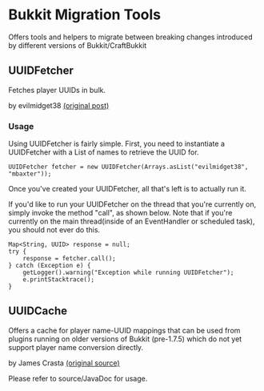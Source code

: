 # Bukkit Migration Tools

Offers tools and helpers to migrate between breaking changes introduced by different versions of Bukkit/CraftBukkit

## UUIDFetcher

Fetches player UUIDs in bulk.

by evilmidget38 [(original post)](http://forums.bukkit.org/threads/player-name-uuid-fetcher.250926/)

### Usage

Using UUIDFetcher is fairly simple. First, you need to instantiate a UUIDFetcher with a List of names to retrieve the UUID for.

    UUIDFetcher fetcher = new UUIDFetcher(Arrays.asList("evilmidget38", "mbaxter"));

Once you've created your UUIDFetcher, all that's left is to actually run it.

If you'd like to run your UUIDFetcher on the thread that you're currently on, simply invoke the method "call",
as shown below. Note that if you're currently on the main thread(inside of an EventHandler or scheduled task),
you should not ever do this.

    Map<String, UUID> response = null;
    try {
        response = fetcher.call();
    } catch (Exception e) {
        getLogger().warning("Exception while running UUIDFetcher");
        e.printStacktrace();
    }


## UUIDCache

Offers a cache for player name-UUID mappings that can be used from plugins running on older versions of Bukkit (pre-1.7.5)
which do not yet support player name conversion directly.

by James Crasta [(original source)](https://github.com/crast/CrastBukkitUtils/blob/master/base/src/main/java/us/crast/bukkituuid/UUIDCache.java)

Please refer to source/JavaDoc for usage.